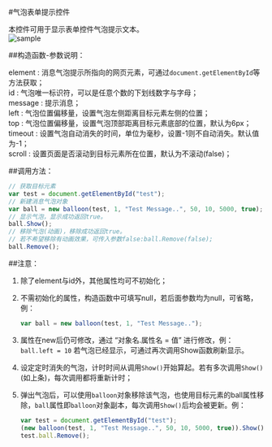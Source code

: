 #气泡表单提示控件

本控件可用于显示表单控件气泡提示文本。   
![sample](http://segmentfault.com/img/bVbrGa)

##构造函数-参数说明：

element	: 消息气泡提示所指向的网页元素，可通过`document.getElementById`等方法获取；   
id		: 气泡唯一标识符，可以是任意个数的下划线数字与字母；   
message	: 提示消息；   
left	: 气泡位置偏移量，设置气泡左侧距离目标元素左侧的位置；   
top		: 气泡位置偏移量，设置气泡顶部距离目标元素底部的位置，默认为6px；   
timeout	: 设置气泡自动消失的时间，单位为毫秒，设置-1则不自动消失。默认值为-1；   
scroll	: 设置页面是否滚动到目标元素所在位置，默认为不滚动(false)；   

##调用方法：

``` javascript
// 获取目标元素
var test = document.getElementById("test"); 
// 新建消息气泡对象
var ball = new balloon(test, 1, "Test Message..", 50, 10, 5000, true); 
// 显示气泡，显示成功返回true。
ball.Show(); 
// 移除气泡(动画)，移除成功返回true。
// 若不希望移除有动画效果，可传入参数false:ball.Remove(false);
ball.Remove();
```

##注意：

1. 除了element与id外，其他属性均可不初始化；   
2. 不需初始化的属性，构造函数中可填写null，若后面参数均为null，可省略，例： 
  
	``` javascript
	var ball = new balloon(test, 1, "Test Message..");   
	```   
	
3. 属性在new后仍可修改，通过 “对象名.属性名 = 值” 进行修改，例：`ball.left = 10` 若气泡已经显示，可通过再次调用Show函数刷新显示。   
4. 设定定时消失的气泡，计时时间从调用`Show()`开始算起。若有多次调用`Show()`(如上条)，每次调用都将重新计时；   
5. 弹出气泡后，可以使用`balloon`对象移除该气泡，也使用目标元素的ball属性移除，`ball`属性即`balloon`对象副本，每次调用`Show()`后均会被更新。例：

	```javascript
	var test = document.getElementById("test");
	(new balloon(test, 1, "Test Message..", 50, 10, 5000, true)).Show();
	test.ball.Remove();
	```   
	
